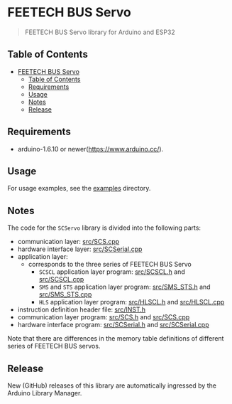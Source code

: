 # FEETECH BUS Servo

> FEETECH BUS Servo library for Arduino and ESP32

## Table of Contents

<!-- TOC -->
* [FEETECH BUS Servo](#ft-series-servo)
  * [Table of Contents](#table-of-contents)
  * [Requirements](#requirements)
  * [Usage](#usage)
  * [Notes](#notes)
  * [Release](#release)
<!-- TOC -->

## Requirements

* arduino-1.6.10 or newer(https://www.arduino.cc/).

## Usage

For usage examples, see the [examples](./examples) directory.

## Notes

The code for the `SCServo` library is divided into the following
parts:

* communication layer: [src/SCS.cpp](src/SCS.cpp)
* hardware interface layer: [src/SCSerial.cpp](src/SCSerial.cpp)
* application layer:
  * corresponds to the three series of FEETECH BUS Servo
    * `SCSCL` application layer program: [src/SCSCL.h](src/SCSCL.h) and [src/SCSCL.cpp](src/SCSCL.cpp)
    * `SMS` and `STS` application layer program: [src/SMS_STS.h](src/SMS_STS.h) and [src/SMS_STS.cpp](src/SMS_STS.cpp)
    * `HLS` application layer program: [src/HLSCL.h](src/HLSCL.h) and [src/HLSCL.cpp](src/HLSCL.cpp)
* instruction definition header file: [src/INST.h](src/INST.h)
* communication layer program: [src/SCS.h](src/SCS.h) and [src/SCS.cpp](src/SCS.cpp)
* hardware interface program: [src/SCSerial.h](src/SCSerial.h) and [src/SCSerial.cpp](src/SCSerial.cpp)

Note that there are differences in the memory table definitions of different series of FEETECH BUS servos.

## Release

New (GitHub) releases of this library are automatically ingressed by the Arduino Library Manager.